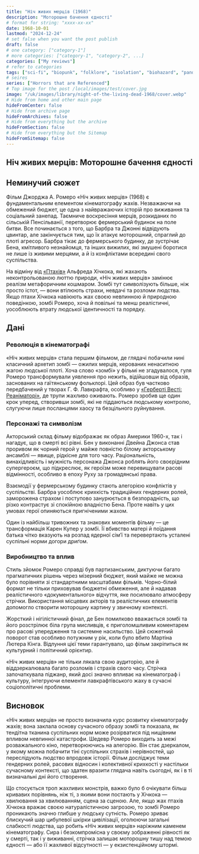 ```yaml
---
title: "Ніч живих мерців (1968)"
description: "Моторошне бачення єдності"
# format for string: "xxxx-xx-xx"
date: 1968-10-01
lastmod: "2024-12-24"
# set false when you want the post publish
draft: false
# one category: ["category-1"]
# more categories: ["category-1", "category-2", ...]
categories: ["My reviews"]
# refer to categories
tags: ["sci-fi", "biopunk", "folklore", "isolation", "biohazard", "pandemic", "zombie", "cannibals", "george romero"]
# seires
series: ["Horrors that are Referenced"]
# Top image for the post /local/images/test/cover.jpg
image: "/uk/images/library/night-of-the-living-dead-1968/cover.webp"
# Hide from home and other main page
hideFromCenter: false
# Hide from archive page
hideFromArchives: false
# Hide from everything but the archive
hideFromSection: false
# Hide from everything but the Sitemap
hideFromSitemap: false
---
```

## Ніч живих мерців: Моторошне бачення єдності

## Неминучий сюжет

Фільм Джорджа А. Ромеро «Ніч живих мерців» (1968) є фундаментальним елементом кінематографу жахів. Незважаючи на обмежений бюджет, це одна з найвражаючих історій про виживання та соціальний занепад. Таємниче воскресіння мерців, розкиданих по сільській Пенсільванії, перетворює фермерський будинок на поле битви. Все починається з того, що Барбра та Джонні відвідують цвинтар, але закінчується тим, що їх атакує моторошний, спраглий до плоті агресор. Барбра тікає до фермерського будинку, де зустрічає Бена, кмітливого незнайомця, та інших вижилих, які змушені боротися не лише із живими мерцями, а й із конфліктами всередині свого суспільства.

На відміну від <a href="/uk/library/the-birds-1963/" target="_blank">«Птахів»</a> Альфреда Хічкока, які жахають неконтрольованою люттю природи, «Ніч живих мерців» замінює реалізм метафоричним кошмаром. Зомбі тут символізують більше, ніж просто істот, — вони втілюють страхи, невдачі та розломи людства. Якщо птахи Хічкока навіюють жах своєю невпинною й природною поведінкою, зомбі Ромеро, хоча й повільні та менш реалістичні, уособлюють втрату людської ідентичності та порядку.

## Дані

### Революція в кінематографі

«Ніч живих мерців» стала першим фільмом, де глядачі побачили нині класичний архетип зомбі — ожилих мерців, керованих ненаситною жагою людської плоті. Хоча слово «зомбі» у фільмі не згадувалося, гуля Ромеро трансформували уявлення про нежить, відійшовши від образів, заснованих на гаїтянському фольклорі. Цей образ був частково передбачений у творах Г. Ф. Лавкрафта, особливо у <a href="/uk/library/herbert-west-reanimator-1922/" target="_blank">«Герберті Весті: Реаніматорі»</a>, де трупи жахливо оживають. Ромеро зробив ще один крок уперед, створивши зомбі, які не піддаються людському контролю, слугуючи лише посланцями хаосу та безцільного руйнування.

### Персонажі та символізм

Акторський склад фільму відображає як образ Америки 1960-х, так і нагадує, що в смерті всі рівні. Бен у виконанні Двейна Джонса став проривом як чорний герой у майже повністю білому акторському ансамблі — явище, рідкісне для того часу. Раціональність, винахідливість і мужність персонажа Джонса роблять його своєрідним супергероєм, що підкреслює, як героїзм може перевищувати расові відмінності, особливо в епоху Руху за громадянські права.

Взаємодії у фермерському будинку стають алегорією конфліктів у суспільстві. Барбра уособлює крихкість традиційних гендерних ролей, заморожена страхом і поступово занурюється в безпорадність, що різко контрастує зі спокійною владністю Бена. Проте навіть у цих умовах герої опиняються пригніченими жахом.

Один із найбільш тривожних та знакових моментів фільму — це трансформація Карен Купер у зомбі. Її вбивство матері й поїдання батька чітко вказують на розпад ядерної сім’ї та перевертають усталені суспільні норми догори дриґом.

### Виробництво та вплив

Стиль зйомок Ромеро справді був партизанським, диктуючи багато прагматичних рішень через мізерний бюджет, який майже не можна було порівняти зі стандартними масштабами фільмів. Чорно-білий формат не тільки приховував бюджетні обмеження, але й надавав реалістичного «документального» відчуття, яке посилювало атмосферу стрічки. Використання місцевих акторів та реалістичних елементів допомогло створити моторошну картину у звичному контексті.

Жорсткий і нігілістичний фінал, де Бен помилково вважається зомбі та його розстрілює біла група мисливців, є приголомшливим коментарем про расові упередження та системне насильство. Цей сюжетний поворот став особливо потужним у рік, коли було вбито Мартіна Лютера Кінга. Відлуння цієї теми гарантувало, що фільм закріпиться як культурний і політичний орієнтир.

«Ніч живих мерців» не тільки лякала свою аудиторію, але й віддзеркалювала багато розломів і страхів свого часу. Стрічка започаткувала піджанр, який досі значно впливає на кінематограф і культуру, інтегруючи елементи лавкрафтівського жаху в сучасні соціополітичні проблеми.

## Висновок

«Ніч живих мерців» не просто визначила курс розвитку кінематографу жахів; вона заклала основу сучасного образу зомбі та показала, як тендітна тканина суспільних норм може розірватися під нищівним впливом невпинної катастрофи. Шедевр Ромеро виходить за межі розважального кіно, перетворюючись на алегорію. Він стає дзеркалом, у якому можна побачити тіні суспільних страхів і нерівностей, що переслідують людство впродовж історії. Фільм досліджує теми гендерних ролей, расових відносин і колективної крихкості у настільки сучасному контексті, що здатен вразити глядача навіть сьогодні, як і в ті визначальні дні його створення.

Що стосується троп жахливих монстрів, важко було б очікувати більш кривавих порівнянь, ніж ті, з якими вони постають у Хічкока — хвилювання за хвилюванням, сцена за сценою. Але, якщо жах птахів Хічкока вражає своєю натуралістичною загрозою, то зомбі Ромеро проникають значно глибше у людську сутність. Ромеро зриває блискучий шар цибулевої шкірки цивілізації, оголюючи загальні слабкості людства, що робить «Ніч живих мерців» наріжним каменем кінематографу. Сира і безкомпромісна у своєму зображенні рівності як у смерті, так і у виживанні, стрічка залишає моторошну тишу над темою єдності — або її жахливої відсутності — у екзистенційному штормі.